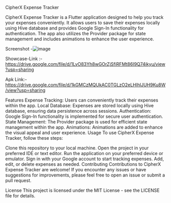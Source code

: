 
CipherX Expense Tracker


CipherX Expense Tracker is a Flutter application designed to help you track your expenses conveniently. It allows users to save their expenses locally using Hive database and provides Google Sign-In functionality for authentication. The app also utilizes the Provider package for state management and includes animations to enhance the user experience.


Screenshot -![image](https://github.com/himanshu20000/ExpenseTracker/assets/77045558/a8c9ee78-29a8-4d82-8005-5ae817834545)


Showcase-Link :- https://drive.google.com/file/d/1LvO83Yh8wGOrZjSfiRFMt86I9Q74ikyu/view?usp=sharing


Apk Link:- https://drive.google.com/file/d/1kGMCzMQUkAC0TGLzO2eLHlhlJUH9Ku8W/view?usp=sharing

Features
Expense Tracking: Users can conveniently track their expenses within the app.
Local Database: Expenses are stored locally using Hive database, ensuring data persistence across sessions.
Authentication: Google Sign-In functionality is implemented for secure user authentication.
State Management: The Provider package is used for efficient state management within the app.
Animations: Animations are added to enhance the visual appeal and user experience.
Usage
To use CipherX Expense Tracker, follow these steps:

Clone this repository to your local machine.
Open the project in your preferred IDE or text editor.
Run the application on your preferred device or emulator.
Sign in with your Google account to start tracking expenses.
Add, edit, or delete expenses as needed.
Contributing
Contributions to CipherX Expense Tracker are welcome! If you encounter any issues or have suggestions for improvements, please feel free to open an issue or submit a pull request.

License
This project is licensed under the MIT License - see the LICENSE file for details.
